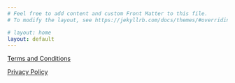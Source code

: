 ```yaml
---
# Feel free to add content and custom Front Matter to this file.
# To modify the layout, see https://jekyllrb.com/docs/themes/#overriding-theme-defaults

# layout: home
layout: default
---
```

[Terms and Conditions](termsandconditions.md)

[Privacy Policy](privacypolicy.md)